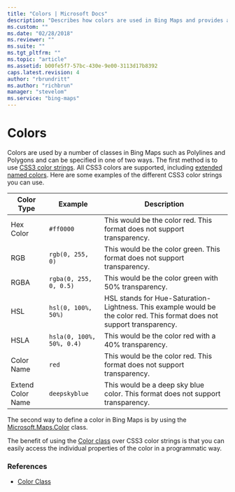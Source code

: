 ```yaml
---
title: "Colors | Microsoft Docs"
description: "Describes how colors are used in Bing Maps and provides a table that outlines the description and an example of various color types."
ms.custom: ""
ms.date: "02/28/2018"
ms.reviewer: ""
ms.suite: ""
ms.tgt_pltfrm: ""
ms.topic: "article"
ms.assetid: b00fe5f7-57bc-430e-9e00-3113d17b8392
caps.latest.revision: 4
author: "rbrundritt"
ms.author: "richbrun"
manager: "stevelom"
ms.service: "bing-maps"
---
```


# Colors

Colors are used by a number of classes in Bing Maps such as Polylines and Polygons and can be specified in one of two ways. The first method is to use [CSS3 color strings](https://www.w3.org/wiki/CSS3/Color). All CSS3 colors are supported, including [extended named colors](https://www.w3.org/wiki/CSS3/Color/Extended_color_keywords). Here are some examples of the different CSS3 color strings you can use.

Color Type         | Example                    | Description
------------------ | -------------------------- | -----------------------
Hex Color          | `#ff0000`                  | This would be the color red. This format does not support transparency.
RGB                | `rgb(0, 255, 0)`           | This would be the color green. This format does not support transparency.
RGBA               | `rgba(0, 255, 0, 0.5)`     | This would be the color green with 50% transparency.
HSL                | `hsl(0, 100%, 50%)`        | HSL stands for Hue-Saturation-Lightness. This example would be the color red. This format does not support transparency.
HSLA               | `hsla(0, 100%, 50%, 0.4)`  | This would be the color red with a 40% transparency.
Color Name         | `red`                      | This would be the color red. This format does not support transparency.
Extend Color Name  | `deepskyblue`              | This would be a deep sky blue color. This format does not support transparency.

The second way to define a color in Bing Maps is by using the [Microsoft.Maps.Color](../map-control-api/color-class.md) class. 

The benefit of using the [Color class](../map-control-api/color-class.md) over CSS3 color strings is that you can easily access the individual properties of the color in a programmatic way.


### References

  * [Color Class](../map-control-api/color-class.md)
